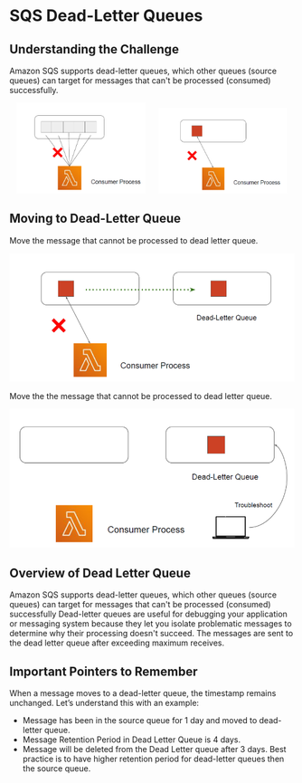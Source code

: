 # SQS Dead-Letter Queues

## Understanding the Challenge

Amazon SQS supports dead-letter queues, which other queues (source queues) can target for
messages that can't be processed (consumed) successfully.

<p align="center">
  <img src="images/image1.png" alt="Image 1" width="45%" style="margin-right: 20px;" />
  <img src="images/image2.png" alt="Image 2" width="45%" />
</p>

## Moving to Dead-Letter Queue

Move the message that cannot be processed to dead letter queue.

![My Image](images/image3.png)

Move the the message that cannot be processed to dead letter queue.

![My Image](images/image4.png)

## Overview of Dead Letter Queue

Amazon SQS supports dead-letter queues, which other queues (source queues) can target for
messages that can't be processed (consumed) successfully
Dead-letter queues are useful for debugging your application or messaging system because
they let you isolate problematic messages to determine why their processing doesn't succeed.
The messages are sent to the dead letter queue after exceeding maximum receives.

## Important Pointers to Remember

When a message moves to a dead-letter queue, the timestamp remains unchanged.
Let’s understand this with an example:
- Message has been in the source queue for 1 day and moved to dead-letter queue.
- Message Retention Period in Dead Letter Queue is 4 days.
- Message will be deleted from the Dead Letter queue after 3 days.
Best practice is to have higher retention period for dead-letter queues then the source
queue.
